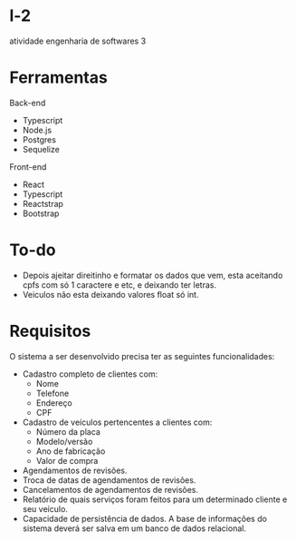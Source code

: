 # l-2
atividade engenharia de softwares 3

# Ferramentas
Back-end 
- Typescript
- Node.js
- Postgres
- Sequelize

Front-end
- React
- Typescript
- Reactstrap
- Bootstrap

# To-do
- Depois ajeitar direitinho e formatar os dados que vem, esta aceitando cpfs com só 1 caractere e etc, e deixando ter letras.
- Veiculos não esta deixando valores float só int.

# Requisitos
O sistema a ser desenvolvido precisa ter as seguintes funcionalidades:
- Cadastro completo de clientes com:
  - Nome
  - Telefone
  - Endereço
  - CPF
- Cadastro de veículos pertencentes a clientes com:
  - Número da placa
  - Modelo/versão
  - Ano de fabricação
  - Valor de compra
- Agendamentos de revisões.
- Troca de datas de agendamentos de revisões.
- Cancelamentos de agendamentos de revisões.
- Relatório de quais serviços foram feitos para um determinado cliente e seu
veículo.
- Capacidade de persistência de dados. A base de informações do sistema deverá
ser salva em um banco de dados relacional.
